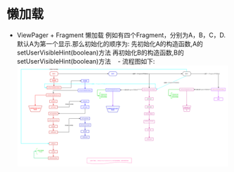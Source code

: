 # 懒加载
- ViewPager + Fragment 懒加载
    例如有四个Fragment，分别为A，B，C，D.默认A为第一个显示.那么初始化的顺序为:
    先初始化A的构造函数,A的setUserVisibleHint(boolean)方法
    再初始化B的构造函数,B的setUserVisibleHint(boolean)方法
    - 流程图如下:
    ![lazy流程图](https://github.com/idealcn/LazyFragmentStudy/blob/master/img/lazy.png)
